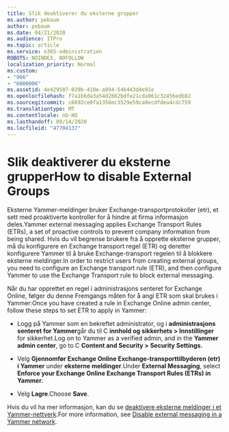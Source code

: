 ```yaml
---
title: Slik deaktiverer du eksterne grupper
ms.author: pebaum
author: pebaum
ms.date: 04/21/2020
ms.audience: ITPro
ms.topic: article
ms.service: o365-administration
ROBOTS: NOINDEX, NOFOLLOW
localization_priority: Normal
ms.custom:
- "966"
- "6000006"
ms.assetid: 4e429507-039b-410e-a994-54b443d4e91e
ms.openlocfilehash: f7a1bbda3a54d2662bdfe21cda961c32456edb82
ms.sourcegitcommit: c6692ce0fa1358ec3529e59ca0ecdfdea4cdc759
ms.translationtype: MT
ms.contentlocale: nb-NO
ms.lasthandoff: 09/14/2020
ms.locfileid: "47704137"
---
```

# <a name="how-to-disable-external-groups"></a><span data-ttu-id="3bbcd-102">Slik deaktiverer du eksterne grupper</span><span class="sxs-lookup"><span data-stu-id="3bbcd-102">How to disable External Groups</span></span>

<span data-ttu-id="3bbcd-103">Eksterne Yammer-meldinger bruker Exchange-transportprotokoller (etr), et sett med proaktiverte kontroller for å hindre at firma informasjon deles.</span><span class="sxs-lookup"><span data-stu-id="3bbcd-103">Yammer external messaging applies Exchange Transport Rules (ETRs), a set of proactive controls to prevent company information from being shared.</span></span> <span data-ttu-id="3bbcd-104">Hvis du vil begrense brukere fra å opprette eksterne grupper, må du konfigurere en Exchange transport regel (ETR) og deretter konfigurere Yammer til å bruke Exchange-transport regelen til å blokkere eksterne meldinger.</span><span class="sxs-lookup"><span data-stu-id="3bbcd-104">In order to restrict users from creating external groups, you need to configure an Exchange transport rule (ETR), and then configure Yammer to use the Exchange Transport rule to block external messaging.</span></span>
  
<span data-ttu-id="3bbcd-105">Når du har opprettet en regel i administrasjons senteret for Exchange Online, følger du denne Fremgangs måten for å angi ETR som skal brukes i Yammer:</span><span class="sxs-lookup"><span data-stu-id="3bbcd-105">Once you have created a rule in Exchange Online admin center, follow these steps to set ETR to apply in Yammer:</span></span>
  
- <span data-ttu-id="3bbcd-106">Logg på Yammer som en bekreftet administrator, og i **administrasjons senteret for Yammer**går du til C **innhold og sikkerhets \> Innstillinger** for sikkerhet.</span><span class="sxs-lookup"><span data-stu-id="3bbcd-106">Log on to Yammer as a verified admin, and in the **Yammer admin center**, go to C **Content and Security \> Security Settings.**</span></span>

- <span data-ttu-id="3bbcd-107">Velg **Gjennomfør Exchange Online Exchange-transporttilbyderen (etr) i Yammer** under **eksterne meldinger**.</span><span class="sxs-lookup"><span data-stu-id="3bbcd-107">Under **External Messaging**, select **Enforce your Exchange Online Exchange Transport Rules (ETRs) in Yammer.**</span></span>

- <span data-ttu-id="3bbcd-108">Velg **Lagre**.</span><span class="sxs-lookup"><span data-stu-id="3bbcd-108">Choose **Save**.</span></span>

<span data-ttu-id="3bbcd-109">Hvis du vil ha mer informasjon, kan du se [deaktivere eksterne meldinger i et Yammer-nettverk](https://docs.microsoft.com/yammer/work-with-external-users/disable-external-messaging).</span><span class="sxs-lookup"><span data-stu-id="3bbcd-109">For more information, see [Disable external messaging in a Yammer network](https://docs.microsoft.com/yammer/work-with-external-users/disable-external-messaging).</span></span>
  